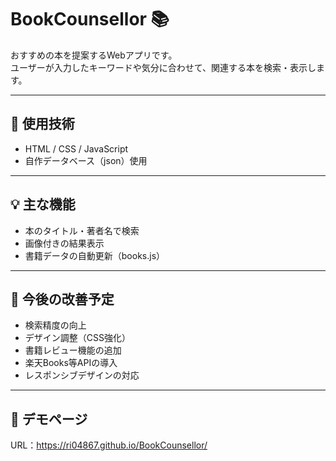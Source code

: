 # BookCounsellor 📚

おすすめの本を提案するWebアプリです。  
ユーザーが入力したキーワードや気分に合わせて、関連する本を検索・表示します。

---

## 🔧 使用技術
- HTML / CSS / JavaScript
- 自作データベース（json）使用

---

## 💡 主な機能
- 本のタイトル・著者名で検索
- 画像付きの結果表示
- 書籍データの自動更新（books.js）

---

## 🎨 今後の改善予定
- 検索精度の向上
- デザイン調整（CSS強化）
- 書籍レビュー機能の追加
- 楽天Books等APIの導入
- レスポンシブデザインの対応

---

## 🚀 デモページ
URL：https://ri04867.github.io/BookCounsellor/
